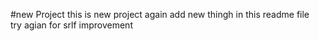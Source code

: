  #new Project 
 this is new project
 again add new thingh in this readme file  
 try agian for srlf improvement 